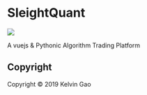 # SleightQuant
![](https://img.shields.io/github/license/kelvingao/SleightQuant.svg?style=flat) 

A vuejs & Pythonic Algorithm Trading Platform

## Copyright
Copyright © 2019 Kelvin Gao
